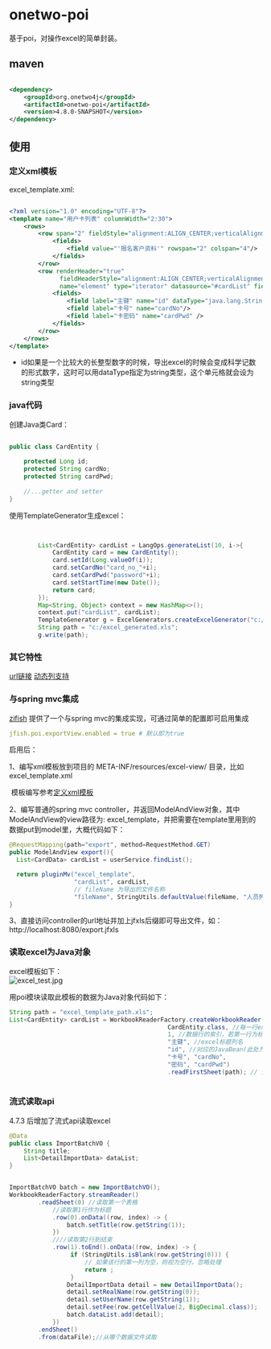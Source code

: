 # onetwo-poi
基于poi，对操作excel的简单封装。

## maven ##
```xml

<dependency>
    <groupId>org.onetwo4j</groupId>
    <artifactId>onetwo-poi</artifactId>
    <version>4.8.0-SNAPSHOT</version>
</dependency>   

```

## 使用 ##
### 定义xml模板
excel_template.xml:   
```xml

<?xml version="1.0" encoding="UTF-8"?>
<template name="用户卡列表" columnWidth="2:30">
	<rows>
		<row span="2" fieldStyle="alignment:ALIGN_CENTER;verticalAlignment:VERTICAL_CENTER;" fieldFont="boldweight:BOLDWEIGHT_BOLD">
			<fields>
				<field value="'报名客户资料'" rowspan="2" colspan="4"/>
			</fields>
		</row>
		<row renderHeader="true" 
		      fieldHeaderStyle="alignment:ALIGN_CENTER;verticalAlignment:VERTICAL_CENTER;" fieldHeaderFont="boldweight:BOLDWEIGHT_BOLD"
		      name="element" type="iterator" datasource="#cardList" fieldFont="boldweight:BOLDWEIGHT_NORMAL;color:COLOR_RED"> 
			<fields>
				<field label="主键" name="id" dataType="java.lang.String"/>
				<field label="卡号" name="cardNo"/>
				<field label="卡密码" name="cardPwd" />
			</fields>
		</row>
	</rows>
</template>

```
- id如果是一个比较大的长整型数字的时候，导出excel的时候会变成科学记数的形式数字，这时可以用dataType指定为string类型，这个单元格就会设为string类型

### java代码

创建Java类Card：   

```Java

public class CardEntity {
	
	protected Long id;
	protected String cardNo;
	protected String cardPwd;
	
	//...getter and setter
}

```

使用TemplateGenerator生成excel：   
```Java

        
		List<CardEntity> cardList = LangOps.generateList(10, i->{
			CardEntity card = new CardEntity();
			card.setId(Long.valueOf(i));
			card.setCardNo("card_no_"+i);
			card.setCardPwd("password"+i);
			card.setStartTime(new Date());
			return card;
		});
		Map<String, Object> context = new HashMap<>();
		context.put("cardList", cardList);
		TemplateGenerator g = ExcelGenerators.createExcelGenerator("c:/excel_template.xml", context);
		String path = "c:/excel_generated.xls";
		g.write(path);

```

### 其它特性
[url链接](https://github.com/wayshall/onetwo/issues/74)
[动态列支持](https://github.com/wayshall/onetwo/issues/78)

### 与spring mvc集成

[zifish](https://github.com/wayshall/onetwo) 提供了一个与spring mvc的集成实现，可通过简单的配置即可启用集成

```yaml
jfish.poi.exportView.enabled = true # 默认即为true
```

启用后：

1、编写xml模板放到项目的 META-INF/resources/excel-view/ 目录，比如excel_template.xml

​		模板编写参考[定义xml模板](#定义xml模板)

2、编写普通的spring mvc controller，并返回ModelAndView对象，其中ModelAndView的view路径为: excel_template，并把需要在template里用到的数据put到model里，大概代码如下：

```java
@RequestMapping(path="export", method=RequestMethod.GET)
public ModelAndView export(){ 
  List<CardData> cardList = userService.findList();

  return pluginMv("excel_template", 
                  "cardList", cardList,
                  // fileName 为导出的文件名称
                  "fileName", StringUtils.defaultValue(fileName, "人员列表"));
}
```

3、直接访问controller的url地址并加上jfxls后缀即可导出文件，如：http://localhost:8080/export.jfxls



### 读取excel为Java对象

excel模板如下：   
![excel_test.jpg](doc/image/excel_test.jpg)

用poi模块读取此模板的数据为Java对象代码如下：

```Java
String path = "excel_template_path.xls";
List<CardEntity> cardList = WorkbookReaderFactory.createWorkbookReader(
                                            CardEntity.class, //每一行excel数据映射的对象
                                            1, //数据行的索引，若第一行为标题行，第二行开始为数据行，则此参数为1 
											"主键", //excel标题列名
											"id", //对应的JavaBean(此处为CardEntity)的属性名,下面的参数如此类推
											"卡号", "cardNo", 
											"密码", "cardPwd")
											.readFirstSheet(path); // 读取第一个excel表格
		
```

### 流式读取api


4.7.3 后增加了流式api读取excel

```Java
@Data
public class ImportBatchVO {
    String title;
    List<DetailImportData> dataList;
}


ImportBatchVO batch = new ImportBatchVO();
WorkbookReaderFactory.streamReader()
		.readSheet(0) //读取第一个表格
			//读取第1行作为标题
			.row(0).onData((row, index) -> {
				batch.setTitle(row.getString(1));
			})
			////读取第2行到结束
			.row(1).toEnd().onData((row, index) -> {
                 if (StringUtils.isBlank(row.getString(0))) {
                     // 如果该行的第一列为空，则视为空行，忽略处理
                     return ;
                 }
				DetailImportData detail = new DetailImportData();
				detail.setRealName(row.getString(0));
				detail.setUserName(row.getString(1));
				detail.setFee(row.getCellValue(2, BigDecimal.class));
				batch.dataList.add(detail);
			})
		.endSheet()
		.from(dataFile);//从哪个数据文件读取
```













